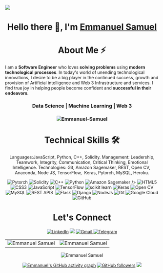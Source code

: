 ![](./) <h1 align="center" >Hello there :wave:, I'm <a href="https://ng.linkedin.com/in/emmanuel-samuel-168255143/ " target="_blank"> Emmanuel Samuel </a></h1> <!-- <img width="20%" align="right" src="./passport-crop.png" > --> <h1 align="center">About Me ⚡</h1> I am a **Software Engineer** who loves **solving problems** using **modern technological processes**. In today's world of unending technological innovations, I desire to be a big player in the continued success, growth and provision of Artificial intelligence and Web 3 Infrastructure and services. I find true joy in helping people become confident and **successful in their endeavors**. <h3 align="center"> Data Science | Machine Learning | Web 3</h3> <h3><p align="center"> <img src="https://komarev.com/ghpvc/?username=Emmanuel-Samuel&label=Profile%20views&color=6805D3&style=flat" alt="Emmanuel-Samuel" /></p></h3> <div align="center"> <h1>Technical Skills 🛠</h1> Languages:JavaScript, Python, C++, Solidity. Management: Leadership, Teamwork, Integrity, Communication, Critical Thinking, Emotional Intelligence. Technologies: Git, Amazon Sagemaker,  REST, Open CV,  Anaconda, Node JS, TensorFlow,  Keras, Pytorch, MySQL, Heroku. <p align="center"> <img alt="Pytorch" src="https://img.shields.io/badge/Pytorch-Pytorch-blue" />
<img alt="Solidity" src="https://img.shields.io/badge/Solidity%20-Solidity-%20blueviolet" /> <img alt="C++" src="https://img.shields.io/badge/c++-%2300599C.svg?&style=for-the-badge&logo=c%2B%2B&ogoColor=white" /> <img alt="Python" src="https://img.shields.io/badge/python-%2314354C.svg?style=for-the-badge&logo=python&logoColor=white"/> <img alt="Amazon Sagemaker" src="https://img.shields.io/badge/Sagemaker-Studio?logo=r&color=Blue">
/> <img alt="HTML5" src="https://img.shields.io/badge/html5-%23E34F26.svg?&style=for-the-badge&logo=html5&logoColor=white" /> <img alt="CSS3" src="https://img.shields.io/badge/css3-%231572B6.svg?&style=for-the-badge&logo=css3&logoColor=white" /> <img alt="JavaScript" src="https://img.shields.io/badge/javascript-%23323330.svg?&style=for-the-badge&logo=javascript&logoColor=%23F7DF1E" /> <img alt="TensorFlow" src="https://img.shields.io/badge/TensorFlow-FF6F00?style=for-the-badge&logo=TensorFlow&logoColor=white" /> <img alt="scikit learn" src="https://img.shields.io/badge/scikit_learn-F7931E?style=for-the-badge&logo=scikit-learn&logoColor=white" /> <img alt="Keras" src="https://img.shields.io/badge/Keras-D00000?style=for-the-badge&logo=Keras&logoColor=white" /> <img alt="Open CV" src="https://img.shields.io/badge/Open%20CV-Open%20CV-red" /> <img alt="MySQL" src="https://img.shields.io/badge/MySQL-00000F?style=for-the-badge&logo=mysql&logoColor=white" /> <img alt="REST APIS" src="https://img.shields.io/badge/REST%20APIs%20-REST%20APIs-yellowgreen" /> 
 <img alt="Flask" src="https://img.shields.io/badge/-Flask-%20blueviolet" />
 <img alt="Django" src="https://img.shields.io/badge/-Django-greenviolet" /> 
 <img alt="NodeJs" src="https://img.shields.io/badge/Node.js-339933?style=for-the-badge&logo=nodedotjs&logoColor=white" /> <img alt="Git" src="https://img.shields.io/badge/Git-F05032?style=for-the-badge&logo=git&logoColor=white" /> <img alt="Google Cloud" src="https://img.shields.io/badge/Google_Cloud-339933?style=for-the-badge&logo=google-cloud&logoColor=white" /> <img alt="GitHub" src="https://img.shields.io/badge/GitHub-%2314354C.svg?style=for-the-badge&logo=GitHub&logoColor=white"/> </p> <h1 align="center">Let's  Connect</h1> <div align="center"> <a href="https://ng.linkedin.com/in/emmanuel-samuel-168255143" target="_blank"><img alt="LinkedIn" src="https://img.shields.io/badge/linkedin%20-%230077B5.svg?&style=for-the-2badge&logo=linkedin&logoColor=white" /></a> <a href="https://twitter.com/mayorkingx" target="_blank"><img src="https://img.shields.io/badge/twitter-%2300acee.svg?&style=for-the-badge&logo=twitter&logoColor=white&alt=twitter" /></a> <a href="mailto:samuelmayowaemmanuel@gmail.com"><img alt="Gmail" src="https://img.shields.io/badge/Gmail-D14836?style=for-the-badge&logo=gmail&logoColor=white" /> <a href="https://t.me/mayorkingx"><img alt=" Telegram" src="https://img.shields.io/badge/Telegram-2CA5E0?style=for-the-badge&logo=telegram&logoColor=white"></a> </div> <table> <tr> <td><img src="https://github-readme-stats.vercel.app/api?username=Emmanuel-Samuel&include_all_commits=true&count_private=true&show_icons=true&line_height=20&title_color=7A7ADB&icon_color=2234AE&text_color=D3D3D3&bg_color=0,000000,130F40" alt="Emmanuel Samuel" /> <td><img src="https://github-readme-stats.vercel.app/api/top-langs?username=Emmanuel-Samuel&show_icons=true&locale=en&layout=compact&title_color=7A7ADB&icon_color=2234AE&text_color=D3D3D3&bg_color=0,000000,130F40" alt="Emmanuel Samuel" /></td> </tr> </table> <div align="center"> <p><img align="center" src="https://github-readme-streak-stats.herokuapp.com/?user=Emmanuel-Samuel&theme=dark" alt="Emmanuel Samuel" /></p> </div> [![Emmanuel's GitHub activity graph](https://activity-graph.herokuapp.com/graph?username=Emmanuel-Samuel&theme=xcode)](https://github.com/Emmanuel-Samuel) [![GitHub followers](https://img.shields.io/github/followers/Emmanuel-Samuel.svg?style=social&label=Follow)](https://github.com/Emmanuel-Samuel?tab=followers) ![](./)


<!---
mayorkingx/mayorkingx is a ✨ special ✨ repository because its `README.md` (this file) appears on your GitHub profile.
You can click the Preview link to take a look at your changes.
--->
